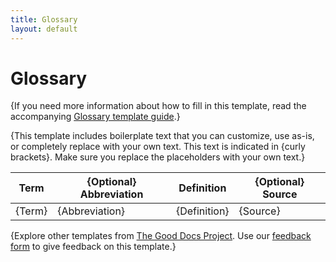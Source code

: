 ```yaml
---
title: Glossary 
layout: default
---
```


# Glossary 

{If you need more information about how to fill in this template, read the accompanying [Glossary template guide](https://gitlab.com/tgdp/templates/-/blob/main/glossary/guide_glossary.md).}

{This template includes boilerplate text that you can customize, use as-is, or completely replace with your own text. This text is indicated in {curly brackets}. Make sure you replace the placeholders with your own text.}

| Term | {Optional} Abbreviation | Definition | {Optional} Source |
| --- | --- | --- | --- |
|   {Term}  |  {Abbreviation}   |  {Definition}   |   {Source}   |

{Explore other templates from [The Good Docs Project](https://gitlab.com/tgdp/templates). Use our [feedback form](https://thegooddocsproject.dev/feedback/?template=Glossary) to give feedback on this template.}
